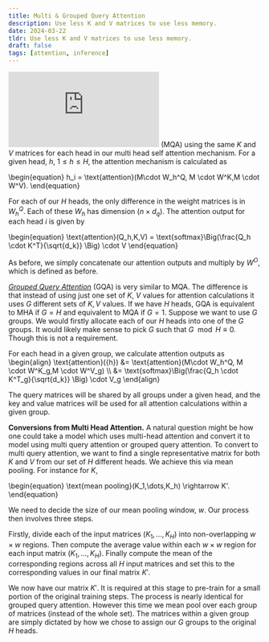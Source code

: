 ```yaml
---
title: Multi & Grouped Query Attention
description: Use less K and V matrices to use less memory.
date: 2024-03-22
tldr: Use less K and V matrices to use less memory.
draft: false
tags: [attention, inference] 
---
```


![*Multi Query Attention*](https://arxiv.org/pdf/1911.02150v1.pdf) (MQA) using the same $K$ and $V$ matrices for each head in our multi head self attention mechanism. For a given head, $h$, $1 \leq h \leq H$, the attention mechanism is calculated as

\begin{equation}
    h_i = \text{attention}(M\cdot W_h^Q, M \cdot W^K,M \cdot W^V).
\end{equation}

For each of our $H$ heads, the only difference in the weight matrices is in $W_h^Q$. Each of these $W_h$ has dimension $(n \times d_q)$. The attention output for each head $i$ is given by  

\begin{equation}
    \text{attention}(Q_h,K,V) = \text{softmax}\Big(\frac{Q_h \cdot K^T}{\sqrt{d_k}} \Big) \cdot V 
\end{equation}

As before, we simply concatenate our attention outputs and multiply by $W^O$, which is defined as before. 


[*Grouped Query Attention*](https://arxiv.org/pdf/2305.13245v3.pdf) (GQA) is very similar to MQA. The difference is that instead of using just one set of $K$, $V$ values for attention calculations it uses $G$ different sets of $K,V$ values. If we have $H$ heads, GQA is equivalent to MHA if $G=H$ and equivalent to MQA if $G=1$. Suppose we want to use $G$ groups. We would firstly allocate each of our $H$ heads into one of the $G$ groups. It would likely make sense to pick $G$ such that $G \mod H \equiv 0$. Though this is not a requirement.

For each  head in a given group, we calculate attention outputs as
\begin{align}
    \text{attention}({h}) &= \text{attention}(M\cdot W_h^Q, M \cdot W^K_g,M \cdot W^V_g) \\\\ 
     &= \text{softmax}\Big(\frac{Q_h \cdot K^T_g}{\sqrt{d_k}} \Big) \cdot V_g 
\end{align}

The query matrices will be shared by all groups under a given head, and the key and value matrices will be used for all attention calculations within a given group. 

**Conversions from Multi Head Attention.** A natural question might be how one could take a model which uses multi-head attention and convert it to model using multi query attention or grouped query attention. To convert to multi query attention, we want to find a single representative matrix for both $K$ and $V$ from our set of $H$ different heads. We achieve this via mean pooling. For instance for $K$, 

\begin{equation}
    \text{mean pooling}(K_1,\dots,K_h) \rightarrow K'.
\end{equation}

We need to decide the size of our mean pooling window, $w$. Our process then involves three steps.

Firstly, divide each of the input matrices $(K_1,\dots,K_H)$ into non-overlapping $w \times w$ regions. Then compute the average value within each $w \times w$ region for each input matrix $(K_1,\dots,K_H)$. Finally compute the mean of the corresponding regions across all $H$ input matrices and set this to the corresponding values in our final matrix $K'$.

 We now have our matrix $K'$. It is required at this stage to pre-train for a small portion of the original training steps. The process is nearly identical for grouped query attention. However this time we mean pool over each group of matrices (instead of the whole set). The matrices within a given group are simply dictated by how we chose to assign our $G$ groups to the original $H$ heads. 
